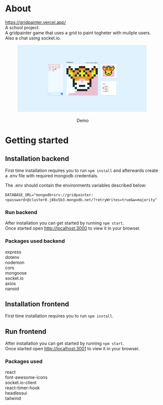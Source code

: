 # About

https://gridpainter.vercel.app/ \
A school project.\
A gridpainter game that uses a grid to paint togheter with muliple users. \
Also a chat using socket.io.

<p align="center">
  <figure>
     <img src="https://raw.githubusercontent.com/assarbertil/gridpainter/main/screenshot.png" alt="App screenshot" />
    <figcaption>
      <p align="center">
        Demo
      </p>
    </figcaption>
  </figure>
</p>

# Getting started

## Installation backend

First time installation requires you to run `npm install` and afterwards create a .env file with required mongodb credentials.

The .env should contain the environments variables described below:

```
DATABASE_URL="mongodb+srv://gridpainter:<password>@cluster0.j8bx5b3.mongodb.net/?retryWrites=true&w=majority"

```

### Run backend

After installation you can get started by running `npm start`.\
Once started open [http://localhost:3000](http://localhost:3000) to view it in your browser.

### Packages used backend

express \
dotenv \
nodemon \
cors \
mongoose \
socket.io \
axios \
nanoid

## Installation frontend

First time installation requires you to run `npm install`.

## Run frontend

After installation you can get started by running `npm start`.\
Once started open [http://localhost:3001](http://localhost:3001) to view it in your browser.

### Packages used

react \
font-awesome-icons \
socket.io-client \
react-timer-hook\
headlessui \
tailwind
